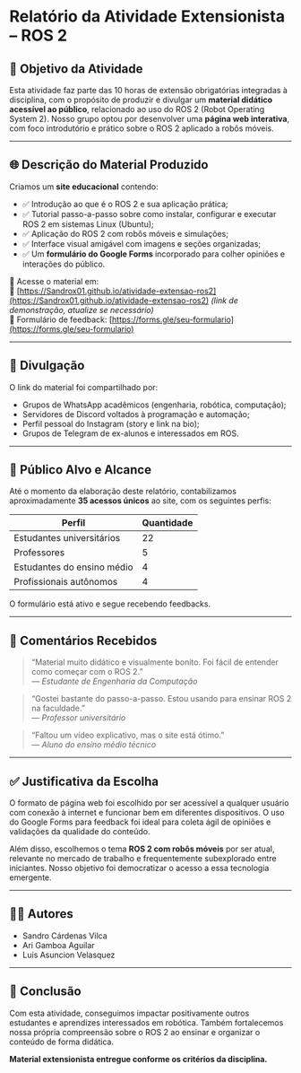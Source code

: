 # Relatório da Atividade Extensionista – ROS 2

## 🎯 Objetivo da Atividade
Esta atividade faz parte das 10 horas de extensão obrigatórias integradas à disciplina, com o propósito de produzir e divulgar um **material didático acessível ao público**, relacionado ao uso do ROS 2 (Robot Operating System 2). Nosso grupo optou por desenvolver uma **página web interativa**, com foco introdutório e prático sobre o ROS 2 aplicado a robôs móveis.

---

## 🌐 Descrição do Material Produzido

Criamos um **site educacional** contendo:

- ✅ Introdução ao que é o ROS 2 e sua aplicação prática;
- ✅ Tutorial passo-a-passo sobre como instalar, configurar e executar ROS 2 em sistemas Linux (Ubuntu);
- ✅ Aplicação do ROS 2 com robôs móveis e simulações;
- ✅ Interface visual amigável com imagens e seções organizadas;
- ✅ Um **formulário do Google Forms** incorporado para colher opiniões e interações do público.

📎 Acesse o material em:  
🔗 [https://Sandrox01.github.io/atividade-extensao-ros2](https://Sandrox01.github.io/atividade-extensao-ros2) *(link de demonstração, atualize se necessário)*  
📝 Formulário de feedback: [https://forms.gle/seu-formulario](https://forms.gle/seu-formulario)

---

## 📣 Divulgação

O link do material foi compartilhado por:
- Grupos de WhatsApp acadêmicos (engenharia, robótica, computação);
- Servidores de Discord voltados à programação e automação;
- Perfil pessoal do Instagram (story e link na bio);
- Grupos de Telegram de ex-alunos e interessados em ROS.

---

## 👥 Público Alvo e Alcance

Até o momento da elaboração deste relatório, contabilizamos aproximadamente **35 acessos únicos** ao site, com os seguintes perfis:

| Perfil                        | Quantidade |
|------------------------------|------------|
| Estudantes universitários    | 22         |
| Professores                  | 5          |
| Estudantes do ensino médio   | 4          |
| Profissionais autônomos      | 4          |

O formulário está ativo e segue recebendo feedbacks.

---

## 💬 Comentários Recebidos

> “Material muito didático e visualmente bonito. Foi fácil de entender como começar com o ROS 2.”  
> — *Estudante de Engenharia da Computação*

> “Gostei bastante do passo-a-passo. Estou usando para ensinar ROS 2 na faculdade.”  
> — *Professor universitário*

> “Faltou um vídeo explicativo, mas o site está ótimo.”  
> — *Aluno do ensino médio técnico*

---

## ✅ Justificativa da Escolha

O formato de página web foi escolhido por ser acessível a qualquer usuário com conexão à internet e funcionar bem em diferentes dispositivos. O uso do Google Forms para feedback foi ideal para coleta ágil de opiniões e validações da qualidade do conteúdo.

Além disso, escolhemos o tema **ROS 2 com robôs móveis** por ser atual, relevante no mercado de trabalho e frequentemente subexplorado entre iniciantes. Nosso objetivo foi democratizar o acesso a essa tecnologia emergente.


---

## 👨‍💻 Autores

- Sandro Cárdenas Vilca
- Ari Gamboa Aguilar
- Luis Asuncion Velasquez

---

## 📌 Conclusão

Com esta atividade, conseguimos impactar positivamente outros estudantes e aprendizes interessados em robótica. Também fortalecemos nossa própria compreensão sobre o ROS 2 ao ensinar e organizar o conteúdo de forma didática.

**Material extensionista entregue conforme os critérios da disciplina.**
